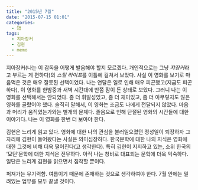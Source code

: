 ```yaml
---
title: "2015년 7월"
date: "2015-07-15 01:01"
categories:
  - 短
tags:
  - 지아장커
  - 김현
  - memo
---
```


지아장커(나는 이 감독을 어떻게 발음해야 할지 모르겠다. 개인적으로는 그냥 *쟈장커*라고 부르는 게 편하다)의 *스틸 라이프*를 이틀에 걸쳐서 보았다. 사실 이 영화를 보기로 마음먹은 것은 매우 잘못된 선택이었다. 나는 연달은 일로 인해 매우 피곤했고(지금도 피곤하다), 이 영화를 한밤중과 새벽 시간대에 반쯤 잠이 든 상태로 보았다. 그러니 나는 이 영화를 선택해서는 안되었다. 좀 더 휘발성있고, 좀 더 재미있고, 좀 더 아무렇지도 않은 영화를 골랐어야 했다. 솔직히 말해서, 이 영화는 조금도 나에게 전달되지 않았다. 마음과 머리가 움직였는가와는 별개의 문제다. 졸음으로 인해 단절된 영화의 시간들에 대한 이야기다. 나는 이 영화를 한번 더 보아야 한다.

김현은 느리게 읽고 있다. 영화에 대한 나의 관심을 불러일으켰던 정성일이 퇴장하자 그 자리에 김현이 들어왔다는 사실은 의미심장하다. 한국문학에 대한 나의 지식은 영화에 대한 그것에 비해 더욱 떨어진다(고 생각한다). 특히 김현이 지지하고 있는, 소위 한국의 ‘모던’문학에 대한 지식은 전무하다. 아직 나는 창비로 대표되는 문학에 더욱 익숙하다. 일단은 느리게 김현을 읽으면서 짐작할 뿐이다.

퍼져가는 무기력함. 여름이기 때문에 존재하는 것으로 생각하여야 한다. 7월 안에는 밀려있는 업무를 모두 끝낼 것이다.
